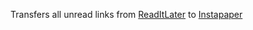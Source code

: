 Transfers all unread links from [ReadItLater](http://readitlaterlist.com) to [Instapaper](http://instapaper.com)